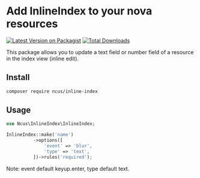 # Add InlineIndex to your nova resources

[![Latest Version on Packagist](https://img.shields.io/packagist/v/ncus/inline-index.svg?style=flat-square)](https://packagist.org/packages/ncus/inline-index)
[![Total Downloads](https://img.shields.io/packagist/dt/ncus/inline-index.svg?style=flat-square)](https://packagist.org/packages/ncus/inline-index)

This package allows you to update a text field or number field of a resource in the index view (inline edit).

## Install
```bash
composer require ncus/inline-index
```

## Usage

```php
use Ncus\InlineIndex\InlineIndex;

InlineIndex::make('name')
          ->options([
              'event' => 'blur',
              'type' => 'text',
          ])->rules('required');
```
Note: event default keyup.enter, type default text.
